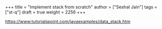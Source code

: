 +++
title = "Implement stack from scratch"
author = ["Seshal Jain"]
tags = ["st-q"]
draft = true
weight = 2256
+++

<https://www.tutorialspoint.com/javaexamples/data_stack.htm>
